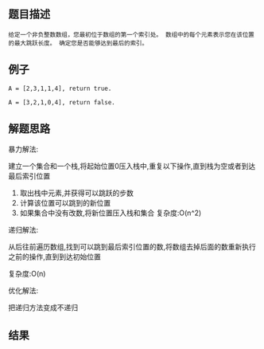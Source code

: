 ## 题目描述

    给定一个非负整数数组，您最初位于数组的第一个索引处。 数组中的每个元素表示您在该位置的最大跳跃长度。 确定您是否能够达到最后的索引。

## 例子
```
A = [2,3,1,1,4], return true.

A = [3,2,1,0,4], return false.
```
## 解题思路

暴力解法:

建立一个集合和一个栈,将起始位置0压入栈中,重复以下操作,直到栈为空或者到达最后索引位置
1. 取出栈中元素,并获得可以跳跃的步数
2. 计算该位置可以跳到的新位置
3. 如果集合中没有改数,将新位置压入栈和集合
复杂度:O(n^2)

递归解法:

从后往前遍历数组,找到可以跳到最后索引位置的数,将数组去掉后面的数重新执行之前的操作,直到到达初始位置

复杂度:O(n)

优化解法:

把递归方法变成不递归

## 结果
